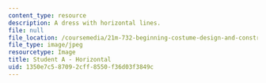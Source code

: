 ```yaml
---
content_type: resource
description: A dress with horizontal lines.
file: null
file_location: /coursemedia/21m-732-beginning-costume-design-and-construction-fall-2008/1350e7c587092cff8550f36d03f3849c_horizontal1.jpg
file_type: image/jpeg
resourcetype: Image
title: Student A - Horizontal
uid: 1350e7c5-8709-2cff-8550-f36d03f3849c
---
```

